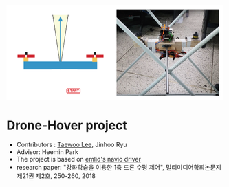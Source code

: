 <p align="center">
  <img src="./images/hover_drone.png" width="600" height="220">
</p>

# Drone-Hover project
- Contributors : [Taewoo Lee](https://github.com/TaeWoo21/), Jinhoo Ryu 
- Advisor: Heemin Park
- The project is based on [emlid's navio driver](https://github.com/emlid/Navio2)
- research paper: "강화학습을 이용한 1축 드론 수평 제어", 멀티미디어학회논문지 제21권 제2호, 250-260, 2018
